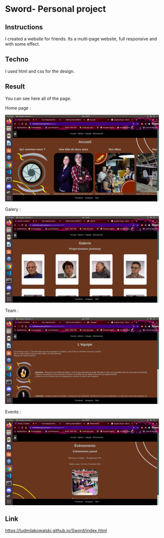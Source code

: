 # Sword- Personal project

## Instructions

I created a website for friends. Its a multi-page website, full responsive and with some effect. 

## Techno

I used html and css for the design.

## Result

You can see here all of the page.

Home page :

![Image](./asset/img/sword1.png)

Galery :

![Image](./asset/img/sword2.png)

Team :

![Image](./asset/img/sword3.png)

Events : 

![Image](./asset/img/sword4.png)

## Link

https://ludmilakowalski.github.io/Sword/index.html
